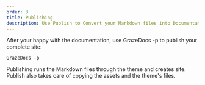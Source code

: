 ```yaml
---
order: 3
title: Publishing
description: Use Publish to Convert your Markdown files into Documentation
---
```


After your happy with the documentation, use GrazeDocs -p to publish your complete site:

```markup
GrazeDocs -p
```

Publishing runs the Markdown files through the theme and creates site. Publish also takes care of copying the assets and the theme's files.